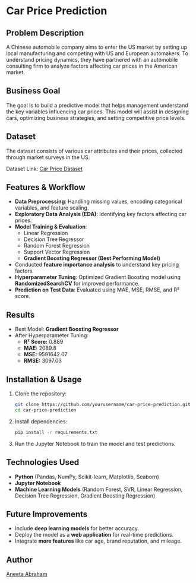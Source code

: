 # Car Price Prediction

## Problem Description
A Chinese automobile company aims to enter the US market by setting up local manufacturing and competing with US and European automakers. To understand pricing dynamics, they have partnered with an automobile consulting firm to analyze factors affecting car prices in the American market.

## Business Goal
The goal is to build a predictive model that helps management understand the key variables influencing car prices. This model will assist in designing cars, optimizing business strategies, and setting competitive price levels.

## Dataset
The dataset consists of various car attributes and their prices, collected through market surveys in the US.

Dataset Link: [Car Price Dataset](https://drive.google.com/file/d/1FHmYNLs9v0Enc-UExEMpitOFGsWvB2dP/view?usp=drive_link)


## Features & Workflow
- **Data Preprocessing**: Handling missing values, encoding categorical variables, and feature scaling.
- **Exploratory Data Analysis (EDA)**: Identifying key factors affecting car prices.
- **Model Training & Evaluation**:
  - Linear Regression
  - Decision Tree Regressor
  - Random Forest Regression
  - Support Vector Regression
  - **Gradient Boosting Regressor (Best Performing Model)**
- Conducted **feature importance analysis** to understand key pricing factors.
- **Hyperparameter Tuning**: Optimized Gradient Boosting  model using **RandomizedSearchCV** for improved performance.
- **Prediction on Test Data**: Evaluated using MAE, MSE, RMSE, and R² score.

## Results
- Best Model: **Gradient Boosting Regressor**
- After Hyperparameter Tuning:
  - **R² Score:** 0.889
  - **MAE:** 2089.8
  - **MSE:** 9591642.07
  - **RMSE:** 3097.03


## Installation & Usage
1. Clone the repository:
   ```bash
   git clone https://github.com/yourusername/car-price-prediction.git
   cd car-price-prediction
   ```
2. Install dependencies:
   ```bash
   pip install -r requirements.txt
   ```
3. Run the Jupyter Notebook to train the model and test predictions.

## Technologies Used
- **Python** (Pandas, NumPy, Scikit-learn, Matplotlib, Seaborn)
- **Jupyter Notebook**
- **Machine Learning Models** (Random Forest, SVR, Linear Regression, Decision Tree Regression, Gradient Boosting Regression)

## Future Improvements
- Include **deep learning models** for better accuracy.
- Deploy the model as a **web application** for real-time predictions.
- Integrate **more features** like car age, brand reputation, and mileage.

## Author
[Aneeta Abraham](https://github.com/AneetaAbhm)
